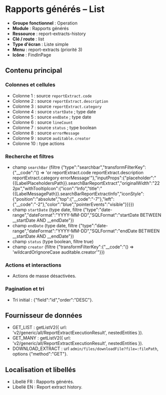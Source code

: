 # Rapports générés – List

- **Groupe fonctionnel** : Operation
- **Module** : Rapports générés
- **Ressource** : report-extracts-history
- **Clé / route** : list
- **Type d'écran** : Liste simple
- **Menu** : report-extracts (priorité 3)
- **Icône** : FindInPage

## Contenu principal
### Colonnes et cellules
- Colonne 1 : source `reportExtract.code`
- Colonne 2 : source `reportExtract.description`
- Colonne 3 : source `reportExtract.category`
- Colonne 4 : source `startDate` ; type date
- Colonne 5 : source `endDate` ; type date
- Colonne 6 : source `lineCount`
- Colonne 7 : source `status` ; type boolean
- Colonne 8 : source `errorMessage`
- Colonne 9 : source `auditable.creator`
- Colonne 10 : type actions

### Recherche et filtres
- champ `searchBar` (filtre {"type":"searchbar","transformFilterKey":{"__code":"() => 'or reportExtract.code reportExtract.description reportExtract.category errorMessage'"},"inputProps":{"placeholder":"{{LabelPlaceholdersPath}}.searchBarReportExtract","originalWidth":"222px","withTooltipIcon":{"icon":"Info","title":"{{LabelMessagePath}}.searchBarReportExtractInfo","iconStyle":{"position":"absolute","top":{"__code":"-7"},"left":{"__code":"-2"},"color":"blue","pointerEvents":"visible"}}}})
- champ `startDate` (type date, filtre {"type":"date-range","dateFormat":"YYYY-MM-DD","SQLFormat":"startDate BETWEEN __startDate AND __endDate"})
- champ `endDate` (type date, filtre {"type":"date-range","dateFormat":"YYYY-MM-DD","SQLFormat":"endDate BETWEEN __startDate AND __endDate"})
- champ `status` (type boolean, filtre true)
- champ `creator` (filtre {"transformFilterKey":{"__code":"() => 'wildcardOrIgnoreCase auditable.creator'"}})

### Actions et interactions
- Actions de masse désactivées.

### Pagination et tri
- Tri initial : {"field":"id","order":"DESC"}.

## Fournisseur de données
- GET_LIST : getListV2({
  url: 'v2/generic/all/ReportExtractExecutionResult',
  nestedEntities
}).
- GET_MANY : getListV2({
  url: 'v2/generic/all/ReportExtractExecutionResult',
  nestedEntities
}).
- DOWNLOAD_EXTRACT : url `admin/files/downloadFile?file=:filePath`, options {"method":"GET"}.

## Localisation et libellés
- Libellé FR : Rapports générés.
- Libellé EN : Report extract history.